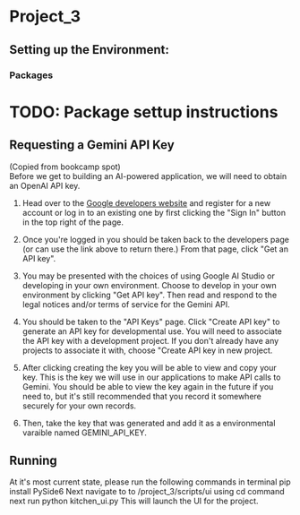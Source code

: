 # Project_3

## Setting up the Environment:
### Packages
# TODO: Package settup instructions
## Requesting a Gemini API Key
(Copied from bookcamp spot)\
Before we get to building an AI-powered application, we will need to obtain an OpenAI API key.

1. Head over to the [Google developers website](https://ai.google.dev/gemini-api/docs/api-key) and register for a new account or log in to an existing one by first clicking the "Sign In" button in the top right of the page.

2. Once you're logged in you should be taken back to the developers page (or can use the link above to return there.) From that page, click "Get an API key".

3. You may be presented with the choices of using Google AI Studio or developing in your own environment. Choose to develop in your own environment by clicking "Get API key". Then read and respond to the legal notices and/or terms of service for the Gemini API.

4. You should be taken to the "API Keys" page. Click "Create API key" to generate an API key for developmental use. You will need to associate the API key with a development project. If you don't already have any projects to associate it with, choose "Create API key in new project.

5. After clicking creating the key you will be able to view and copy your key. This is the key we will use in our applications to make API calls to Gemini. You should be able to view the key again in the future if you need to, but it's still recommended that you record it somewhere securely for your own records.

6. Then, take the key that was generated and add it as a environmental varaible named GEMINI_API_KEY.

## Running
At it's most current state, please run the following commands in terminal
    pip install PySide6
Next navigate to to /project_3/scripts/ui using cd command
next run python kitchen_ui.py
This will launch the UI for the project.
